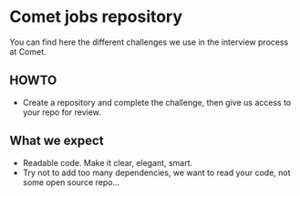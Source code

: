 # Comet jobs repository

You can find here the different challenges we use in the interview process at Comet.

## HOWTO

- Create a repository and complete the challenge, then give us access to your repo for review.

## What we expect

- Readable code. Make it clear, elegant, smart.
- Try not to add too many dependencies, we want to read your code, not some open source repo...